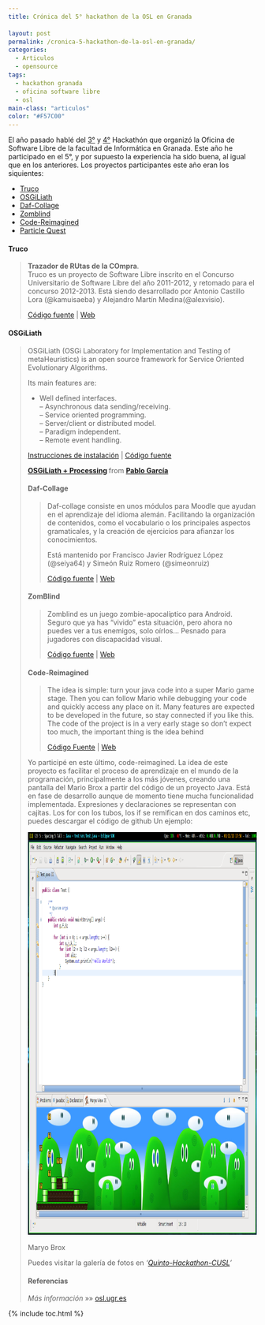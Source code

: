 ```yaml
---
title: Crónica del 5° hackathon de la OSL en Granada

layout: post
permalink: /cronica-5-hackathon-de-la-osl-en-granada/
categories:
  - Articulos
  - opensource
tags:
  - hackathon granada
  - oficina software libre
  - osl
main-class: "articulos"
color: "#F57C00"
---
```

El año pasado hablé del [3°][1] y [4°][2] Hackathón que organizó la Oficina de Software Libre de la facultad de Informática en Granada. Este año he participado en el 5°, y por supuesto la experiencia ha sido buena, al igual que en los anteriores. Los proyectos participantes este año eran los siquientes:  

<!--ad-->

  * [Truco][3]
  * [OSGiLiath][4]
  * [Daf-Collage][5]
  * [Zomblind][6]
  * [Code-Reimagined][7]
  * [Particle Quest][8]

#### Truco

> **Trazador de RUtas de la COmpra**.  
> Truco es un proyecto de Software Libre inscrito en el Concurso Universitario de Software Libre del año 2011-2012, y retomado para el concurso 2012-2013. Está siendo desarrollado por Antonio Castillo Lora (@kamuisaeba) y Alejandro Martín Medina(@alexvisio).
>
> <a href="https://github.com/alexvisio/Truco" target="_blank">Código fuente</a> | <a href="http://trucocusl.wordpress.com/" target="_blank">Web</a>

#### OSGiLiath

> OSGiLiath (OSGi Laboratory for Implementation and Testing of metaHeuristics) is an open source framework for Service Oriented Evolutionary Algorithms.
>
> Its main features are:
>
> - Well defined interfaces.  
> &#8211; Asynchronous data sending/receiving.  
> &#8211; Service oriented programming.  
> &#8211; Server/client or distributed model.  
> &#8211; Paradigm independent.  
> &#8211; Remote event handling.
>
> <a href="http://osgiliath.org/2013/03/05/getting-started-osgiliath-eclipse/" target="_blank">Instrucciones de instalación</a> | <a href="https://sourceforge.net/projects/osgiliath/" target="_blank">Código fuente</a>
>
> <div style="margin-bottom:5px">
>   <strong> <a href="http://www.slideshare.net/fergunet/hackathon1" title="OSGiLiath + Processing" target="_blank">OSGiLiath + Processing</a> </strong> from <strong><a href="http://www.slideshare.net/fergunet" target="_blank">Pablo García</a></strong>
> </div>
>
> #### Daf-Collage
>
> > Daf-collage consiste en unos módulos para Moodle que ayudan en el aprendizaje del idioma alemán. Facilitando la organización de contenidos, como el vocabulario o los principales aspectos gramaticales, y la creación de ejercicios para afianzar los conocimientos.
> >
> > Está mantenido por Francisco Javier Rodríguez López (@seiya64) y Simeón Ruiz Romero (@simeonruiz)
> >
> > <a href="https://github.com/seiya64/dafcollage" target="_blank">Código fuente</a> | <a href="http://dafcollage.wordpress.com/" target="_blank">Web</a>
>
> #### ZomBlind
>
> > Zomblind es un juego zombie-apocalíptico para Android. Seguro que ya has “vivido” esta situación, pero ahora no puedes ver a tus enemigos, solo oírlos… Pesnado para jugadores con discapacidad visual.
> >
> > <a href="https://github.com/deantares/zomblind" target="_blank">Código fuente</a> | <a href="http://web.deantares.es/zomblind/dejanos-tu-comentario/" target="_blank">Web</a>
>
> #### Code-Reimagined
>
> > The idea is simple: turn your java code into a super Mario game stage. Then you can follow Mario while debugging your code and quickly access any place on it. Many features are expected to be developed in the future, so stay connected if you like this. The code of the project is in a very early stage so don’t expect too much, the important thing is the idea behind
> >
> > <a href="https://github.com/javiplay/code-reimagined/tree/origin/testing" target="_blank">Código Fuente</a> | <a href="http://codereimagined.wordpress.com/" target="_blank">Web</a>
>
> Yo participé en este último, code-reimagined. La idea de este proyecto es facilitar el proceso de aprendizaje en el mundo de la programación, principalmente a los más jóvenes, creando una pantalla del Mario Brox a partir del código de un proyecto Java. Está en fase de desarrollo aunque de momento tiene mucha funcionalidad implementada. Expresiones y declaraciones se representan con cajitas. Los for con los tubos, los if se remifican en dos caminos etc, puedes descargar el código de github Un ejemplo:
>
>   <a href="/assets/img/2013/03/Screenshot-from-2013-03-11-175049.png"><img src="/assets/img/2013/03/Screenshot-from-2013-03-11-175049-1024x817.png" alt="Maryo Brox" width="1024px" height="817px" /></a>
>
>   <p class="wp-caption-text">
>     Maryo Brox
>   </p>
>
> Puedes visitar la galería de fotos en *‘<a href="http://osl.ugr.es/galeria/index.php/Quinto-Hackathon-CUSL" target="_blank">Quinto-Hackathon-CUSL</a>’*
>
> #### Referencias
>
> *Más información* »» <a href="http://osl.ugr.es/2013/02/14/v-hackathon-de-proyectos-del-concurso-universitario-de-software-libre/" target="_blank">osl.ugr.es</a>
>
>

 [1]: /mi-experiencia-en-el-3-hackathon-de-la/
 [2]: /cuarto-hackathon-de-proyectos-de/
 [3]: http://trucocusl.wordpress.com/
 [4]: http://osgiliath.org/ "Osgiliath de Pablo García"
 [5]: http://dafcollage.wordpress.com/
 [6]: http://web.deantares.es/zomblind/
 [7]: http://codereimagined.wordpress.com/
 [8]: http://particlequest.com/

{% include toc.html %}
